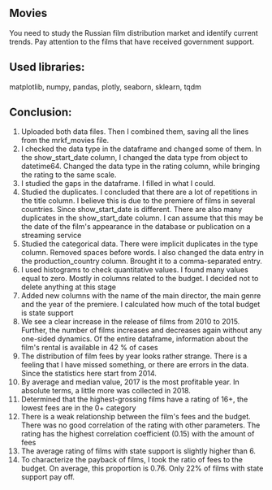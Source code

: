 
## Movies

You need to study the Russian film distribution market and identify current trends. Pay attention to the films that have received government support.

## Used libraries:

matplotlib, numpy, pandas, plotly, seaborn, sklearn, tqdm

## Conclusion:

1. Uploaded both data files. Then I combined them, saving all the lines from the mrkf_movies file.
2. I checked the data type in the dataframe and changed some of them. In the show_start_date column, I changed the data type from object to datetime64. Changed the data type in the rating column, while bringing the rating to the same scale.
3. I studied the gaps in the dataframe. I filled in what I could.
4. Studied the duplicates. I concluded that there are a lot of repetitions in the title column. I believe this is due to the premiere of films in several countries. Since show_start_date is different. There are also many duplicates in the show_start_date column. I can assume that this may be the date of the film's appearance in the database or publication on a streaming service
5. Studied the categorical data. There were implicit duplicates in the type column. Removed spaces before words. I also changed the data entry in the production_country column. Brought it to a comma-separated entry.
6. I used histograms to check quantitative values. I found many values equal to zero. Mostly in columns related to the budget. I decided not to delete anything at this stage
7. Added new columns with the name of the main director, the main genre and the year of the premiere. I calculated how much of the total budget is state support
8. We see a clear increase in the release of films from 2010 to 2015. Further, the number of films increases and decreases again without any one-sided dynamics. Of the entire dataframe, information about the film's rental is available in 42 % of cases
9. The distribution of film fees by year looks rather strange. There is a feeling that I have missed something, or there are errors in the data. Since the statistics here start from 2014.
10. By average and median value, 2017 is the most profitable year. In absolute terms, a little more was collected in 2018.
11. Determined that the highest-grossing films have a rating of 16+, the lowest fees are in the 0+ category
12. There is a weak relationship between the film's fees and the budget. There was no good correlation of the rating with other parameters. The rating has the highest correlation coefficient (0.15) with the amount of fees
13. The average rating of films with state support is slightly higher than 6.
14. To characterize the payback of films, I took the ratio of fees to the budget. On average, this proportion is 0.76. Only 22% of films with state support pay off.
